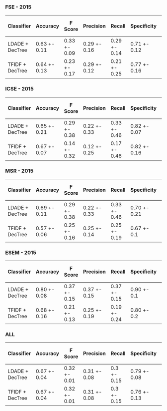 ### FSE - 2015

| Classifier      | Accuracy | F Score | Precision | Recall | Specificity | Pre-Reject Missed | 
|-----------------|----------|-----------|--------|---------|---------|---------| 
| LDADE + DecTree | 0.63 +- 0.11 | 0.33 +- 0.09 | 0.29 +- 0.16 | 0.29 +- 0.14 | 0.71 +- 0.12 | 0 +- 0.11 | 
| TFIDF + DecTree | 0.64 +- 0.13 | 0.23 +- 0.17 | 0.29 +- 0.12 | 0.21 +- 0.25 | 0.77 +- 0.16 | 0.12 +- 0.23 |


### ICSE - 2015

| Classifier      | Accuracy | F Score | Precision | Recall | Specificity | Pre-Reject Missed |
|-----------------|----------|-----------|--------|---------|---------|---------|
| LDADE + DecTree | 0.65 +- 0.21 | 0.29 +- 0.38 | 0.22 +- 0.33 | 0.33 +- 0.46 | 0.82 +- 0.07 | No Pre Rejects |
| TFIDF + DecTree | 0.67 +- 0.07 | 0.14 +- 0.32 | 0.12 +- 0.25 | 0.17 +- 0.46 | 0.82 +- 0.16 | No Pre Rejects |


### MSR - 2015

| Classifier      | Accuracy | F Score | Precision | Recall | Specificity | Pre-Reject Missed |
|-----------------|----------|-----------|--------|---------|---------|---------|
| LDADE + DecTree | 0.69 +- 0.11 | 0.29 +- 0.38 | 0.22 +- 0.33 | 0.33 +- 0.46 | 0.70 +- 0.21 | 0.0 +- 0.0 |
| TFIDF + DecTree | 0.57 +- 0.06 | 0.25 +- 0.16 | 0.25 +- 0.14 | 0.25 +- 0.19 | 0.67 +- 0.1 | 0.0 +- 0.0 |


### ESEM - 2015

| Classifier      | Accuracy | F Score | Precision | Recall | Specificity | Pre-Reject Missed |
|-----------------|----------|-----------|--------|---------|---------|---------|
| LDADE + DecTree | 0.80 +- 0.08 | 0.37 +- 0.15 | 0.37 +- 0.15 | 0.37 +- 0.15 | 0.90 +- 0.1 | No Pre Rejects |
| TFIDF + DecTree | 0.68 +- 0.16 | 0.21 +- 0.13 | 0.25 +- 0.19 | 0.19 +- 0.24 | 0.80 +- 0.2 | No Pre Rejects |


### ALL

| Classifier      | Accuracy | F Score | Precision | Recall | Specificity | Pre-Reject Missed |
|-----------------|----------|-----------|--------|---------|---------|---------|
| LDADE + DecTree | 0.67 +- 0.04 | 0.32 +- 0.01 | 0.31 +- 0.08 | 0.3 +- 0.15 | 0.79 +- 0.08 |0.0 +- 0.24|
| TFIDF + DecTree | 0.67 +- 0.04 | 0.32 +- 0.01 | 0.31 +- 0.08 | 0.3 +- 0.15 | 0.76 +- 0.13 |0.0 +- 0.20|
